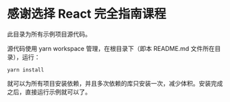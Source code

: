 # 感谢选择 React 完全指南课程

此目录为所有示例项目源代码。

源代码使用 yarn workspace 管理，在根目录下（即本 README.md 文件所在目录），运行：

```
yarn install
```

就可以为所有项目安装依赖，并且多次依赖的库只安装一次，减少体积。安装完成之后，直接运行示例就可以了。